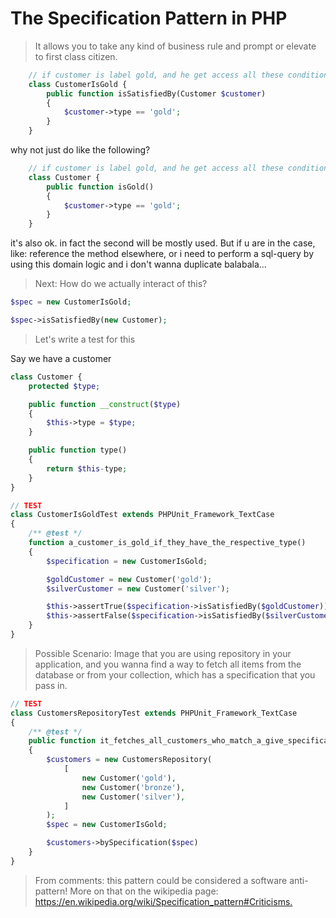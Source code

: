 # The Specification Pattern in PHP

> It allows you to take any kind of business rule and prompt or elevate to first class citizen.

```php
    // if customer is label gold, and he get access all these conditional things
    class CustomerIsGold {
        public function isSatisfiedBy(Customer $customer)
        {
            $customer->type == 'gold';
        }
    }
```

why not just do like the following?

```php
    // if customer is label gold, and he get access all these conditional things
    class Customer {
        public function isGold()
        {
            $customer->type == 'gold';
        }
    }
```

it's also ok. in fact the second will be mostly used. But if u are in the case, like: reference the method elsewhere, or i need to perform a sql-query by using this domain logic and i don't wanna duplicate balabala...

> Next: How do we actually interact of this?

```php
$spec = new CustomerIsGold;

$spec->isSatisfiedBy(new Customer);

```

> Let's write a test for this

Say we have a customer

```php
class Customer {
    protected $type;

    public function __construct($type)
    {
        $this->type = $type;
    }

    public function type()
    {
        return $this-type;
    }
}

// TEST
class CustomerIsGoldTest extends PHPUnit_Framework_TextCase
{
    /** @test */
    function a_customer_is_gold_if_they_have_the_respective_type()
    {
        $specification = new CustomerIsGold;

        $goldCustomer = new Customer('gold');
        $silverCustomer = new Customer('silver');

        $this->assertTrue($specification->isSatisfiedBy($goldCustomer));
        $this->assertFalse($specification->isSatisfiedBy($silverCustomer));
    }
}
```

> Possible Scenario: Image that you are using repository in your application, and you wanna find a way to fetch all items from the database or from your collection, which has a specification that you pass in.

```php
// TEST
class CustomersRepositoryTest extends PHPUnit_Framework_TextCase
{
    /** @test */
    public function it_fetches_all_customers_who_match_a_give_specification()
    {
        $customers = new CustomersRepository(
            [
                new Customer('gold'),
                new Customer('bronze'),
                new Customer('silver'),
            ]
        );
        $spec = new CustomerIsGold;

        $customers->bySpecification($spec)
    }
}

```

> From comments:  this pattern could be considered a software anti-pattern! More on that on the wikipedia page: <https://en.wikipedia.org/wiki/Specification_pattern#Criticisms.>
> 
